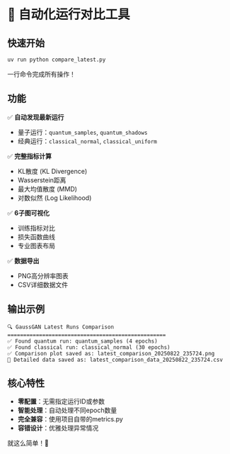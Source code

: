 # 🔄 自动化运行对比工具

## 快速开始

```bash
uv run python compare_latest.py
```

一行命令完成所有操作！

## 功能

✅ **自动发现最新运行**
- 量子运行：`quantum_samples`, `quantum_shadows`  
- 经典运行：`classical_normal`, `classical_uniform`

✅ **完整指标计算**
- KL散度 (KL Divergence)
- Wasserstein距离
- 最大均值散度 (MMD)
- 对数似然 (Log Likelihood)

✅ **6子图可视化**
- 训练指标对比
- 损失函数曲线
- 专业图表布局

✅ **数据导出**
- PNG高分辨率图表
- CSV详细数据文件

## 输出示例

```
🔍 GaussGAN Latest Runs Comparison
==================================================
✅ Found quantum run: quantum_samples (4 epochs)
✅ Found classical run: classical_normal (30 epochs)
✅ Comparison plot saved as: latest_comparison_20250822_235724.png
📄 Detailed data saved as: latest_comparison_data_20250822_235724.csv
```

## 核心特性

- **零配置**：无需指定运行ID或参数
- **智能处理**：自动处理不同epoch数量
- **完全兼容**：使用项目自带的metrics.py
- **容错设计**：优雅处理异常情况

就这么简单！🚀